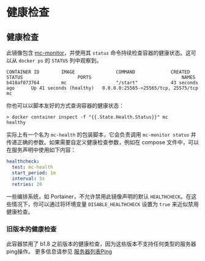# 健康检查

## 健康检查

此镜像包含 [mc-monitor](https://github.com/itzg/mc-monitor)，并使用其 `status` 命令持续检查容器的健康状态。这可以从 `docker ps` 的 `STATUS` 列中观察到。

```
CONTAINER ID        IMAGE               COMMAND             CREATED             STATUS                    PORTS                                 NAMES
b418af073764        mc                  "/start"            43 seconds ago      Up 41 seconds (healthy)   0.0.0.0:25565->25565/tcp, 25575/tcp   mc
```

你也可以以脚本友好的方式查询容器的健康状态：

``` shell
> docker container inspect -f "{{.State.Health.Status}}" mc
healthy
```

实际上有一个名为 `mc-health` 的包装脚本，它会负责调用 `mc-monitor status` 并传递正确的参数。如果需要自定义健康检查参数，例如在 compose 文件中，可以在服务声明中使用如下内容：

``` yaml
healthcheck:
  test: mc-health
  start_period: 1m
  interval: 5s
  retries: 20
```

一些编排系统，如 Portainer，不允许禁用此镜像声明的默认 `HEALTHCHECK`。在这些情况下，你可以通过将环境变量 `DISABLE_HEALTHCHECK` 设置为 `true` 来近似禁用健康检查。

### 旧版本的健康检查

此容器禁用了 b1.8 之前版本的健康检查，因为这些版本不支持任何类型的服务器ping操作。
更多信息请参见 [服务器列表Ping](https://wiki.vg/Server_List_Ping#Beta_1.8_to_1.3)
